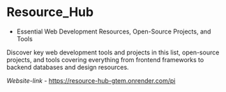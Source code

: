 # Resource_Hub

- Essential Web Development Resources, Open-Source Projects, and Tools

Discover key web development tools and projects in this list, open-source projects, and tools covering everything from frontend frameworks to backend databases and design resources.

*Website-link* - https://resource-hub-gtem.onrender.com/pi